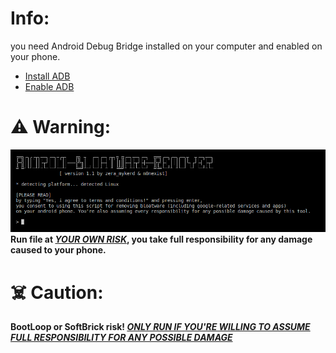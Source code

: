 # Info:
you need Android Debug Bridge installed on your computer and enabled on your phone.<br>

<ul>
<li><a href="https://www.xda-developers.com/install-adb-windows-macos-linux/">Install ADB</a></li>
<li><a href="https://developer.android.com/studio/command-line/adb#:~:text=from%20a%20script.-,Enable%20adb%20debugging%20on%20your%20device,it%20visible%2C%20enable%20Developer%20options.">Enable ADB</a></li>
</ul>


# ⚠️ Warning: 
![alt-text](https://github.com/n0nexist/Android-Bloat-Remover/blob/main/screenshot.png?raw=true)<br>
<b>Run file at <u><i>YOUR OWN RISK</u></i>, you take full responsibility for any damage caused to your phone.</b>
<br>
# ☠️ Caution: 
<b>BootLoop or SoftBrick risk! <u><i>ONLY RUN IF YOU'RE WILLING TO ASSUME FULL RESPONSIBILITY FOR ANY POSSIBLE DAMAGE</u></i></b>

